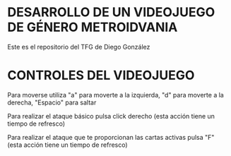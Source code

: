 # DESARROLLO DE UN VIDEOJUEGO DE GÉNERO METROIDVANIA

Este es el repositorio del TFG de Diego González

# CONTROLES DEL VIDEOJUEGO

Para moverse utiliza "a" para moverte a la izquierda, "d" para moverte a la derecha, "Espacio" para saltar

Para realizar el ataque básico pulsa click derecho (esta acción tiene un tiempo de refresco)

Para realizar el ataque que te proporcionan las cartas activas pulsa "F" (esta acción tiene un tiempo de refresco)
